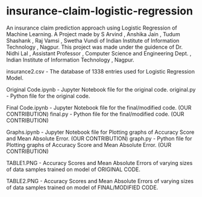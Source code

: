 # insurance-claim-logistic-regression
An insurance claim prediction approach using Logistic Regression of Machine Learning.
A Project made by S Arvind , Anshika Jain , Tudum Shashank , Raj Vamsi , Swetha Vundi of Indian Institute of Information Technology , Nagpur.
This project was made under the guidence of Dr. Nidhi Lal , Assistant Professor , Computer Science and Engineering Dept. , Indian Institute of Information Technology , Nagpur.

insurance2.csv - The database of 1338 entries used for Logistic Regression Model.

Original Code.ipynb - Jupyter Notebook file for the original code.
original.py - Python file for the original code.

Final Code.ipynb - Jupyter Notebook file for the final/modified code. (OUR CONTRIBUTION)
final.py - Python file for the final/modified code. (OUR CONTRIBUTION)

Graphs.ipynb - Jupyter Notebook file for Plotting graphs of Accuracy Score and Mean Absolute Error. (OUR CONTRIBUTION)
graph.py - Python file for Plotting graphs of Accuracy Score and Mean Absolute Error. (OUR CONTRIBUTION)

TABLE1.PNG - Accuracy Scores and Mean Absolute Errors of varying sizes of data samples trained on model of ORIGINAL CODE.

TABLE2.PNG - Accuracy Scores and Mean Absolute Errors of varying sizes of data samples trained on model of FINAL/MODIFIED CODE.



